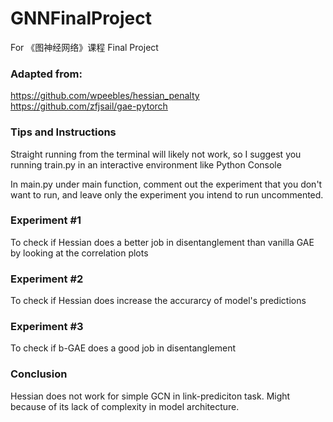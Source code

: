 # GNNFinalProject
For 《图神经网络》课程 Final Project

### Adapted from: 
https://github.com/wpeebles/hessian_penalty  
https://github.com/zfjsail/gae-pytorch

### Tips and Instructions
Straight running from the terminal will likely not work, so I suggest you running train.py in an interactive environment like Python Console

In main.py under main function, comment out the experiment that you don't want to run, and leave only the experiment you intend to run uncommented.

### Experiment #1
To check if Hessian does a better job in disentanglement than vanilla GAE by looking at the correlation plots

### Experiment #2
To check if Hessian does increase the accurarcy of model's predictions

### Experiment #3
To check if b-GAE does a good job in disentanglement

### Conclusion
Hessian does not work for simple GCN in link-prediciton task. Might because of its lack of complexity in model architecture.
